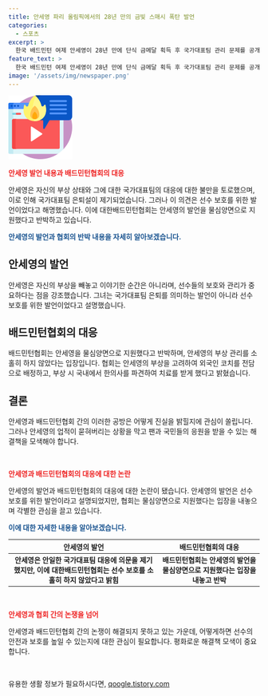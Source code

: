 ```yaml
---
title: 안세영 파리 올림픽에서의 28년 만의 금빛 스매시 폭탄 발언
categories:
  - 스포츠
excerpt: >
  한국 배드민턴 여제 안세영이 28년 만에 단식 금메달 획득 후 국가대표팀 관리 문제를 공개하며 파장을 일으키고 있다. 안세영은 부상 관리 소홀과 대표팀 은퇴 가능성을 언급했지만, 나중에는 선수 보호 발언이었다고 해명하며 협회와의 논쟁을 촉발했다. 배드민턴협회는 물심양면으로 안세영을 지원했다고 반박했지만, 선수 보호 문제를 다시 살펴봐야 할 상황으로 전개되고 있다.
feature_text: >
  한국 배드민턴 여제 안세영이 28년 만에 단식 금메달 획득 후 국가대표팀 관리 문제를 공개하며 파장을 일으키고 있다. 안세영은 부상 관리 소홀과 대표팀 은퇴 가능성을 언급했지만, 나중에는 선수 보호 발언이었다고 해명하며 협회와의 논쟁을 촉발했다. 배드민턴협회는 물심양면으로 안세영을 지원했다고 반박했지만, 선수 보호 문제를 다시 살펴봐야 할 상황으로 전개되고 있다.
image: '/assets/img/newspaper.png'
---
```


<p><img src="/assets/img/news.png" alt="rentncar 속보" /></p>

<p><b><span style="color: #ee2323;">안세영 발언 내용과 배드민턴협회의 대응</span></b></p>

<p>안세영은 자신의 부상 상태와 그에 대한 국가대표팀의 대응에 대한 불만을 토로했으며, 이로 인해 국가대표팀 은퇴설이 제기되었습니다. 그러나 이 의견은 선수 보호를 위한 발언이었다고 해명했습니다. 이에 대한배드민턴협회는 안세영의 발언을 물심양면으로 지원했다고 반박하고 있습니다.</p>

<p><b><span style="color: #1a5490;">안세영의 발언과 협회의 반박 내용을 자세히 알아보겠습니다.</span></b></p>

<h2 data-ke-size="size26">안세영의 발언</h2>

<p>안세영은 자신의 부상을 빼놓고 이야기한 순간은 아니라며, 선수들의 보호와 관리가 중요하다는 점을 강조했습니다. 그녀는 국가대표팀 은퇴를 의미하는 발언이 아니라 선수 보호를 위한 발언이었다고 설명했습니다.</p>

<h2 data-ke-size="size26">배드민턴협회의 대응</h2>

<p>배드민턴협회는 안세영을 물심양면으로 지원했다고 반박하며, 안세영의 부상 관리를 소홀히 하지 않았다는 입장입니다. 협회는 안세영의 부상을 고려하여 외국인 코치를 전담으로 배정하고, 부상 시 국내에서 한의사를 파견하여 치료를 받게 했다고 밝혔습니다.</p>

<h2 data-ke-size="size26">결론</h2>

<p>안세영과 배드민턴협회 간의 이러한 공방은 어떻게 진실을 밝힐지에 관심이 쏠립니다. 그러나 안세영의 업적이 묻혀버리는 상황을 막고 팬과 국민들의 응원을 받을 수 있는 해결책을 모색해야 합니다.</p>

<p data-ke-size="size16">&nbsp;</p>

<p><b><span style="color: #ee2323;">안세영과 배드민턴협회의 대응에 대한 논란</span></b></p>

<p>안세영의 발언과 배드민턴협회의 대응에 대한 논란이 됐습니다. 안세영의 발언은 선수 보호를 위한 발언이라고 설명되었지만, 협회는 물심양면으로 지원했다는 입장을 내놓으며 각별한 관심을 끌고 있습니다.</p>

<p><b><span style="color: #1a5490;">이에 대한 자세한 내용을 알아보겠습니다.</span></b></p>

<table>
<thead>
    <tr>
        <th style="text-align: center;">안세영의 발언</th>
        <th style="text-align: center;">배드민턴협회의 대응</th>
    </tr>
</thead>
<tbody>
    <tr>
        <td style="text-align: center; height: 17px;"><b>안세영은 안일한 국가대표팀 대응에 의문을 제기했지만, 이에 대한배드민턴협회는 선수 보호를 소홀히 하지 않았다고 밝힘</b></td>
        <td style="text-align: center; height: 17px;"><b>배드민턴협회는 안세영의 발언을 물심양면으로 지원했다는 입장을 내놓고 반박</b></td>
    </tr>
</tbody>
</table>

<p data-ke-size="size16">&nbsp;</p>

<p><b><span style="color: #ee2323;">안세영과 협회 간의 논쟁을 넘어</span></b></p>

<p>안세영과 배드민턴협회 간의 논쟁이 해결되지 못하고 있는 가운데, 어떻게하면 선수의 안전과 보호를 높일 수 있는지에 대한 관심이 필요합니다. 평화로운 해결책 모색이 중요합니다.</p>

<p data-ke-size="size16">&nbsp;</p>
유용한 생활 정보가 필요하시다면, <a href="https://qoogle.tistory.com" rel="dofollow">qoogle.tistory.com</a>


